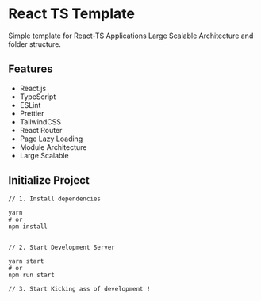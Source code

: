 # React TS Template

Simple template for React-TS Applications
Large Scalable Architecture and folder structure.

## Features

-   React.js
-   TypeScript
-   ESLint
-   Prettier
-   TailwindCSS
-   React Router
-   Page Lazy Loading
-   Module Architecture
-   Large Scalable

## Initialize Project

    // 1. Install dependencies

    yarn
    # or
    npm install


    // 2. Start Development Server

    yarn start
    # or
    npm run start

    // 3. Start Kicking ass of development !
